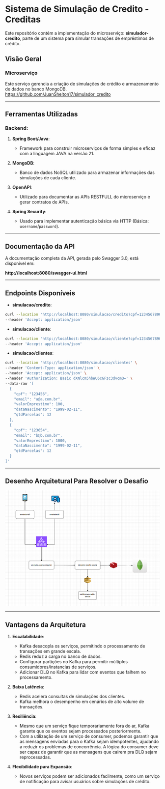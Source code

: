 # Sistema de Simulação de Credito - Creditas

Este repositório contém a implementação do microserviço: **simulador-credito**, parte de um sistema para simular transações de empréstimos de crédito.

## Visão Geral

### **Microserviço**
Este serviço gerencia a criação de simulações de crédito e armazenamento de dados no banco MongoDB.
https://github.com/JuanShelton17/simulador_credito

---

## Ferramentas Utilizadas

### **Backend**:

1. **Spring Boot/Java**:
    - Framework para construir microserviços de forma simples e eficaz com a linguagem JAVA na versão 21.

2. **MongoDB**:
    - Banco de dados NoSQL utilizado para armazenar informações das simulações de cada cliente.

3. **OpenAPI**:
    - Utilizado para documentar as APIs RESTFULL do microserviço e gerar contratos de APIs.

4. **Spring Security**:
    - Usado para implementar autenticação básica via HTTP (Básica: `username`/`password`).

---

## Documentação da API
A documentação completa da API, gerada pelo Swagger 3.0, está disponível em:

  **http://localhost:8080/swagger-ui.html**

---


## Endpoints Disponíveis
- **simulacao/credito**:

```bash
curl --location 'http://localhost:8080/simulacao/credito?cpf=12345678901&email=teste%40email.com&valorEmprestimo=100&dataNascimento=%22200-01-17%22&qtdParcelas=12' \
--header 'Accept: application/json'
```

- **simulacao/cliente**:

```bash
curl --location 'http://localhost:8080/simulacao/cliente?cpf=12345678901' \
--header 'Accept: application/json'
```

- **simulacao/clientes**:

```bash
curl --location 'http://localhost:8080/simulacao/clientes' \
--header 'Content-Type: application/json' \
--header 'Accept: application/json' \
--header 'Authorization: Basic dXNlcm5hbWU6cGFzc3dvcmQ=' \
--data-raw '[
  {
    "cpf": "123456",
    "email": "a@a.com.br",
    "valorEmprestimo": 100,
    "dataNascimento": "1999-02-11",
    "qtdParcelas": 12
  },
  {
    "cpf": "123654",
    "email": "b@b.com.br",
    "valorEmprestimo": 1000,
    "dataNascimento": "1999-02-11",
    "qtdParcelas": 12
  }
]'
```

---

## Desenho Arquitetural Para Resolver o Desafio

![img_2.png](img_2.png)

---

## Vantagens da  Arquitetura

1. **Escalabilidade**:
   - Kafka desacopla os serviços, permitindo o processamento de transações em grande escala.
   - Redis reduz a carga no banco de dados.
   - Configurar partições no Kafka para permitir múltiplos consumidores/instancias de serviços.
   - Adicionar DLQ no Kafka para lidar com eventos que falhem no processamento.

2. **Baixa Latência**:
   - Redis acelera consultas de simulações dos clientes.
   - Kafka melhora o desempenho em cenários de alto volume de transações.

3. **Resiliência**:
   - Mesmo que um serviço fique temporariamente fora do ar, Kafka garante que os eventos sejam processados posteriormente.
   - Com a utilização de um serviço de consumer, podemos garantir que as mensagens enviadas para o Kafka sejam idempotentes, ajudando a reduzir os problemas de concorrência. A lógica do consumer deve ser capaz de garantir que as mensagens que cairem pra DLQ sejam reprocessadas.

4. **Flexibilidade para Expansão**:
   - Novos serviços podem ser adicionados facilmente, como um serviço de notificação para avisar usuários sobre simulações de crédito.




